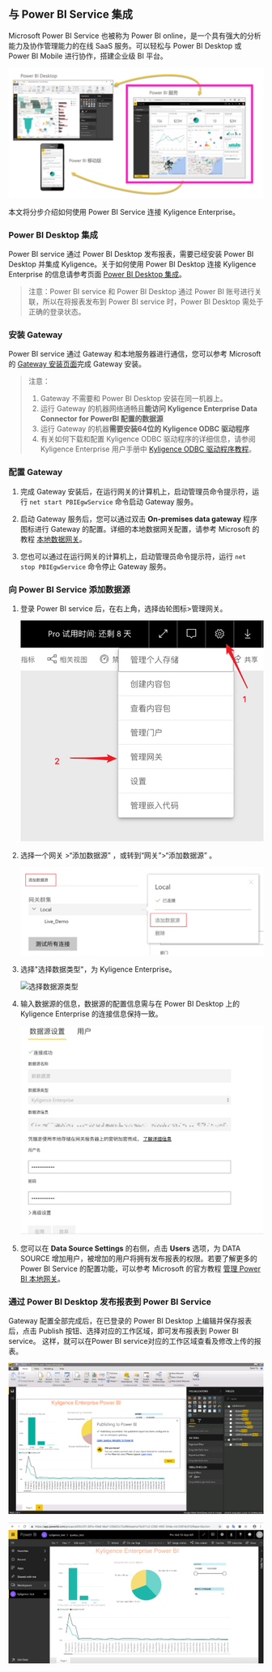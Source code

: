 ## 与 Power BI Service 集成

Microsoft Power BI Service 也被称为 Power BI online，是一个具有强大的分析能力及协作管理能力的在线 SaaS 服务。可以轻松与 Power BI Desktop 或 Power BI Mobile 进行协作，搭建企业级 BI 平台。

![Power BI Desktop，Microsoft Power BI Service，Microsoft Power BI Mobile 关系](../../images/powerbi/Picture_PBI_SERVIECE_07.png)

本文将分步介绍如何使用 Power BI Service 连接 Kyligence Enterprise。

### Power BI Desktop 集成

Power BI service 通过 Power BI Desktop 发布报表，需要已经安装 Power BI Desktop 并集成 Kyligence。关于如何使用 Power BI Desktop 连接 Kyligence Enterprise 的信息请参考页面 [Power BI Desktop 集成](powerbi_desktop.cn.md)。

> 注意：Power BI service 和 Power BI Desktop 通过 Power BI 账号进行关联，所以在将报表发布到 Power BI service 时，Power BI Desktop 需处于正确的登录状态。

### 安装 Gateway

Power BI service 通过 Gateway 和本地服务器进行通信，您可以参考 Microsoft 的 [Gateway 安装页面](https://docs.microsoft.com/zh-cn/power-bi/service-gateway-install)完成 Gateway 安装。

> 注意：
>
> 1. Gateway 不需要和 Power BI Desktop 安装在同一机器上。
> 2. 运行 Gateway 的机器网络通畅且**能访问 Kyligence Enterprise Data Connector for PowerBI 配置的数据源**
> 3. 运行 Gateway 的机器**需要安装64位的 Kyligence ODBC 驱动程序**
> 4. 有关如何下载和配置 Kyligence ODBC 驱动程序的详细信息，请参阅 Kyligence Enterprise 用户手册中 [Kyligence ODBC 驱动程序教程](../../driver/odbc/README.md)。

### 配置 Gateway

1. 完成 Gateway 安装后，在运行网关的计算机上，启动管理员命令提示符，运行 ```net start PBIEgwService``` 命令启动 Gateway 服务。

2. 启动 Gateway 服务后，您可以通过双击 **On-premises data gateway** 程序图标进行 Gateway 的配置。详细的本地数据网关配置，请参考 Microsoft 的教程 [本地数据网关](https://docs.microsoft.com/zh-cn/power-bi/service-gateway-onprem)。

3. 您也可以通过在运行网关的计算机上，启动管理员命令提示符，运行 ```net stop PBIEgwService``` 命令停止 Gateway 服务。

### 向 Power BI Service 添加数据源

1. 登录 Power BI service 后，在右上角，选择齿轮图标>管理网关。

   ![管理网关](../../images/powerbi/manage_gateway.cn.png)

2. 选择一个网关 >“添加数据源” ，或转到“网关”>“添加数据源” 。

   ![新增 Data Source](../../images/powerbi/add_data.cn.png)

3. 选择"选择数据类型"，为 Kyligence Enterprise。

   ![选择数据源类型](../../images/powerbi/select_data.cn.png)

4. 输入数据源的信息，数据源的配置信息需与在 Power BI Desktop 上的 Kyligence Enterprise 的连接信息保持一致。

   ![配置数据源](../../images/powerbi/Picture_PBI_SERVIECE_04.png)

5. 您可以在 **Data Source Settings** 的右侧，点击 **Users** 选项，为 DATA SOURCE 增加用户，被增加的用户将拥有发布报表的权限。若要了解更多的 Power BI Service 的配置功能，可以参考 Microsoft 的官方教程 [管理 Power BI 本地网关](https://docs.microsoft.com/zh-cn/power-bi/service-gateway-manage)。

### 通过 Power BI Desktop 发布报表到 Power BI Service

Gateway 配置全部完成后，在已登录的 Power BI Desktop 上编辑并保存报表后，点击 Publish 按钮、选择对应的工作区域，即可发布报表到 Power BI service。
这样，就可以在Power BI service对应的工作区域查看及修改上传的报表。

![报表发布](../../images/powerbi/Picture_PBI_SERVIECE_05.png)

![查看报表](../../images/powerbi/Picture_PBI_SERVIECE_06.png)

